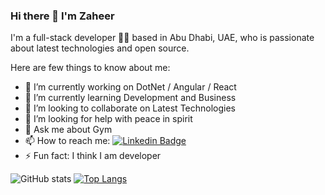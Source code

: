 ### Hi there 👋 I'm Zaheer

I'm a full-stack developer 👨‍💻 based in Abu Dhabi, UAE, who is passionate about latest technologies and open source.

Here are few things to know about me:

- 🔭 I’m currently working on DotNet / Angular / React
- 🌱 I’m currently learning Development and Business
- 👯 I’m looking to collaborate on Latest Technologies 
- 🤔 I’m looking for help with peace in spirit
- 💬 Ask me about Gym
- 📫 How to reach me: <a href="https://www.linkedin.com/in/zaheer-ul-hassan-336811106/" rel="nofollow"><img src="https://camo.githubusercontent.com/69b5ee1e2ac5d96f1cf20f6da5d286ac644478494a0faa333de91d8b55bb7679/68747470733a2f2f696d672e736869656c64732e696f2f62616467652f2d4c696e6b6564496e2d626c75653f7374796c653d666c61742d737175617265266c6f676f3d4c696e6b6564696e266c6f676f436f6c6f723d7768697465266c696e6b3d68747470733a2f2f7777772e6c696e6b6564696e2e636f6d2f696e2f686166697a6d7568616d6d6164617a65656d2f" alt="Linkedin Badge" data-canonical-src="https://img.shields.io/badge/-LinkedIn-blue?style=flat-square&amp;logo=Linkedin&amp;logoColor=white&amp;link=https://www.linkedin.com/in/hafizmuhammadazeem/" style="max-width: 100%;"></a>
- ⚡ Fun fact: I think I am developer

![GitHub stats](https://github-readme-stats.vercel.app/api?username=zaheerbutt92&&show_icons=true&hide_border=false&title_color=349DF0&icon_color=349DF0&text_color=#000000&bg_color=#f0f5f1)  [![Top Langs](https://github-readme-stats.vercel.app/api/top-langs/?username=zaheerbutt92&layout=compact&text_color=#000000&bg_color=#f0f5f1&hide_border=fasle&title_color=349DF0)](https://github.com/anuraghazra/github-readme-stats)
